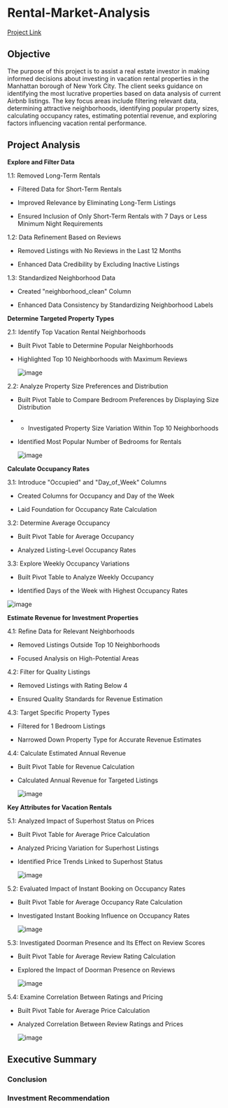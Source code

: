 # Rental-Market-Analysis
[Project Link](https://docs.google.com/spreadsheets/d/1OY02PJzYNhM3pTjnOh5w59h4PKPIuMSwEBf8tMDVRKI/edit?pli=1#gid=1785391380)

## Objective
The purpose of this project is to assist a real estate investor in making informed decisions about investing in vacation rental properties in the Manhattan borough of New York City. The client seeks guidance on identifying the most lucrative properties based on data analysis of current Airbnb listings. The key focus areas include filtering relevant data, determining attractive neighborhoods, identifying popular property sizes, calculating occupancy rates, estimating potential revenue, and exploring factors influencing vacation rental performance.

## Project Analysis
**Explore and Filter Data**

1.1: Removed Long-Term Rentals

- Filtered Data for Short-Term Rentals

- Improved Relevance by Eliminating Long-Term Listings

- Ensured Inclusion of Only Short-Term Rentals with 7 Days or Less Minimum Night Requirements

1.2: Data Refinement Based on Reviews

- Removed Listings with No Reviews in the Last 12 Months

- Enhanced Data Credibility by Excluding Inactive Listings

1.3: Standardized Neighborhood Data

- Created "neighborhood_clean" Column

- Enhanced Data Consistency by Standardizing Neighborhood Labels

**Determine Targeted Property Types**

2.1: Identify Top Vacation Rental Neighborhoods

- Built Pivot Table to Determine Popular Neighborhoods

- Highlighted Top 10 Neighborhoods with Maximum Reviews

  ![image](https://github.com/chiangsuanne/Rental-Market-Analysis/assets/108243961/afbfde41-dfd4-4947-bdb3-4d9d504550e0)

2.2: Analyze Property Size Preferences and Distribution

- Built Pivot Table to Compare Bedroom Preferences by Displaying Size Distribution

- - Investigated Property Size Variation Within Top 10 Neighborhoods

- Identified Most Popular Number of Bedrooms for Rentals

  ![image](https://github.com/chiangsuanne/Rental-Market-Analysis/assets/108243961/68af1f2d-a1aa-48a1-a6ac-dcb5702afbe9)

**Calculate Occupancy Rates**

3.1: Introduce "Occupied" and "Day_of_Week" Columns

- Created Columns for Occupancy and Day of the Week

- Laid Foundation for Occupancy Rate Calculation

3.2: Determine Average Occupancy

- Built Pivot Table for Average Occupancy

- Analyzed Listing-Level Occupancy Rates

3.3: Explore Weekly Occupancy Variations

- Built Pivot Table to Analyze Weekly Occupancy

- Identified Days of the Week with Highest Occupancy Rates

 ![image](https://github.com/chiangsuanne/Rental-Market-Analysis/assets/108243961/d696a1db-4cae-4b20-998e-0dcc137fe39a)

**Estimate Revenue for Investment Properties**

4.1: Refine Data for Relevant Neighborhoods

- Removed Listings Outside Top 10 Neighborhoods

- Focused Analysis on High-Potential Areas

4.2: Filter for Quality Listings

- Removed Listings with Rating Below 4

- Ensured Quality Standards for Revenue Estimation

4.3: Target Specific Property Types

- Filtered for 1 Bedroom Listings

- Narrowed Down Property Type for Accurate Revenue Estimates

4.4: Calculate Estimated Annual Revenue

- Built Pivot Table for Revenue Calculation

- Calculated Annual Revenue for Targeted Listings

  ![image](https://github.com/chiangsuanne/Rental-Market-Analysis/assets/108243961/239db178-3699-46bb-b5de-8c48bdae4e76)


**Key Attributes for Vacation Rentals**

5.1: Analyzed Impact of Superhost Status on Prices

- Built Pivot Table for Average Price Calculation

- Analyzed Pricing Variation for Superhost Listings

- Identified Price Trends Linked to Superhost Status

  ![image](https://github.com/chiangsuanne/Rental-Market-Analysis/assets/108243961/7938c062-53da-4a96-933c-0842ff1d67bf)

5.2: Evaluated Impact of Instant Booking on Occupancy Rates

- Built Pivot Table for Average Occupancy Rate Calculation

- Investigated Instant Booking Influence on Occupancy Rates

  ![image](https://github.com/chiangsuanne/Rental-Market-Analysis/assets/108243961/b0c01c59-3f70-4139-aa11-bb8399a3edbb)

5.3: Investigated Doorman Presence and Its Effect on Review Scores  

- Built Pivot Table for Average Review Rating Calculation

- Explored the Impact of Doorman Presence on Reviews

  ![image](https://github.com/chiangsuanne/Rental-Market-Analysis/assets/108243961/196a7315-7567-43b8-9484-400c9f2af888)

5.4: Examine Correlation Between Ratings and Pricing

- Built Pivot Table for Average Price Calculation

- Analyzed Correlation Between Review Ratings and Prices

  ![image](https://github.com/chiangsuanne/Rental-Market-Analysis/assets/108243961/eb51cf56-f716-4c24-a258-71290ad711b9)

## Executive Summary
### Conclusion

### Investment Recommendation
